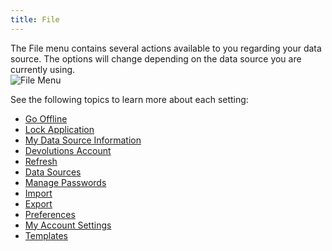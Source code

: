 ```yaml
---
title: File
---
```

The File menu contains several actions available to you regarding your data source. The options will change depending on the data source you are currently using.  
![File Menu](/img/en/rdm/mac/RdmMac4009.png) 

See the following topics to learn more about each setting:  

* [Go Offline](/rdm/mac/commands/file/go-offline/) 
* [Lock Application](/rdm/mac/commands/file/lock-application/) 
* [My Data Source Information](/rdm/mac/commands/file/data-source-information/) 
* [Devolutions Account](/rdm/mac/commands/file/devolutions-account/) 
* [Refresh](/rdm/mac/commands/file/backup/refresh/) 
* [Data Sources](/rdm/mac/commands/file/data-sources/overview/) 
* [Manage Passwords](/rdm/mac/commands/file/manage-password/) 
* [Import](/rdm/mac/commands/file/import/overview/) 
* [Export](/rdm/mac/commands/file/export/overview/) 
* [Preferences](RDM_Preferences_General) 
* [My Account Settings](/rdm/mac/commands/file/my-account-settings/) 
* [Templates](/rdm/mac/commands/file/templates/) 


